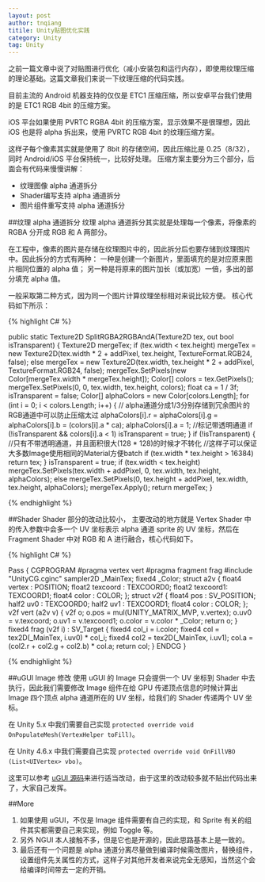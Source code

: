 ```yaml
---
layout: post
author: tnqiang
titile: Unity贴图优化实践
category: Unity
tag: Unity
---
```

之前一篇文章中说了对贴图进行优化（减小安装包和运行内存），即使用纹理压缩的理论基础。这篇文章我们来说一下纹理压缩的代码实践。

目前主流的 Android 机器支持的仅仅是 ETC1 压缩压缩，所以安卓平台我们使用的是 ETC1 RGB 4bit 的压缩方案。 

iOS 平台如果使用 PVRTC RGBA 4bit 的压缩方案，显示效果不是很理想，因此 iOS 也是将 alpha 拆出来，使用 PVRTC RGB 4bit 的纹理压缩方案。

这样子每个像素其实就是使用了 8bit 的存储空间，因此压缩比是 0.25（8/32），同时 Android/iOS 平台保持统一，比较好处理。
压缩方案主要分为三个部分，后面会有代码来慢慢讲解：

- 纹理图像 alpha 通道拆分
- Shader编写支持 alpha 通道拆分
- 图片组件重写支持 alpha 通道拆分

##纹理 alpha 通道拆分
纹理 alpha 通道拆分其实就是处理每一个像素，将像素的 RGBA 分开成 RGB 和 A 两部分。

在工程中，像素的图片是存储在纹理图片中的，因此拆分后也要存储到纹理图片中。因此拆分的方式有两种：
一种是创建一个新图片，里面填充的是对应原来图片相同位置的 alpha 值；
另一种是将原来的图片加长（或加宽）一倍，多出的部分填充 alpha 值。

一般采取第二种方式，因为同一个图片计算纹理坐标相对来说比较方便。
核心代码如下所示：

{% highlight C# %}

public static Texture2D SplitRGBA2RGBAndA(Texture2D tex, out bool isTransparent)
{
	Texture2D mergeTex; 
	if (tex.width < tex.height) 
		mergeTex = new Texture2D(tex.width * 2 + addPixel, tex.height, TextureFormat.RGB24, false); 
	else 
		mergeTex = new Texture2D(tex.width, tex.height * 2 + addPixel, TextureFormat.RGB24, false); 
	mergeTex.SetPixels(new Color[mergeTex.width * mergeTex.height]); 
	Color[] colors = tex.GetPixels(); 
	mergeTex.SetPixels(0, 0, tex.width, tex.height, colors); 
	float ca = 1 / 3f; 
	isTransparent = false; 
	Color[] alphaColors = new Color[colors.Length]; 
	for (int i = 0; i < colors.Length; i++) 
	{ 
		// alpha通道分成1/3分别存储到冗余图片的RGB通道中可以防止压缩太过
		alphaColors[i].r = alphaColors[i].g = alphaColors[i].b = (colors[i].a * ca); 
		alphaColors[i].a = 1; 
		//标记带透明通道
		if (!isTransparent && colors[i].a < 1) 
			isTransparent = true; 
	} 
	if (!isTransparent) 
	{ 
		//只有不带透明通道，并且面积很大(128 * 128)的时候才不转化
		//这样子可以保证大多数Image使用相同的Material方便batch
		if (tex.width * tex.height > 16384)
			return tex;
	} 
	isTransparent = true; 
	if (tex.width < tex.height) 
		mergeTex.SetPixels(tex.width + addPixel, 0, tex.width, tex.height, alphaColors); 
	else 
		mergeTex.SetPixels(0, tex.height + addPixel, tex.width, tex.height, alphaColors); 
	mergeTex.Apply(); 
	return mergeTex;
}

{% endhighlight %}

##Shader
Shader 部分的改动比较小， 主要改动的地方就是 Vertex Shader 中的传入参数中会多一个 UV 坐标表示 alpha 通道 sprite 的 UV 坐标，然后在 Fragment Shader 中对 RGB 和 A 进行融合，核心代码如下。

{% highlight C# %}

Pass
{
CGPROGRAM
	#pragma vertex vert
	#pragma fragment frag
	#include "UnityCG.cginc"
	sampler2D _MainTex;
	fixed4 _Color;
	struct a2v 
	{
		float4 vertex 	: POSITION;
        float2 texcoord : TEXCOORD0;
        float2 texcoord1: TEXCOORD1;
        float4 color 	: COLOR;
    };
    struct v2f 
    {
         float4 pos : SV_POSITION;
         half2 uv0 : TEXCOORD0;
         half2 uv1 : TEXCOORD1;
         float4 color 	: COLOR;
    };
    v2f vert (a2v v) 
    {
		v2f o;
	    o.pos = mul(UNITY_MATRIX_MVP, v.vertex);
        o.uv0 = v.texcoord;
        o.uv1 = v.texcoord1;
        o.color = v.color * _Color;
        return o;
    }    
    fixed4 frag (v2f i) : SV_Target 
    {
		fixed4 col_i = i.color;
        fixed4 col = tex2D(_MainTex, i.uv0) * col_i;
        fixed4 col2 = tex2D(_MainTex, i.uv1);
        col.a = (col2.r + col2.g + col2.b) * col.a;
        return col;
    }
ENDCG
}

{% endhighlight %}

##uGUI Image 修改
使用 uGUI 的 Image 只会提供一个 UV 坐标到 Shader 中去执行，因此我们需要修改 Image 组件在给 GPU 传递顶点信息的时候计算出 Image 四个顶点 alpha 通道所在的 UV 坐标，给我们的 Shader 传递两个 UV 坐标。

在 Unity 5.x 中我们需要自己实现 
``protected override void OnPopulateMesh(VertexHelper toFill)``。

在 Unity 4.6.x 中我们需要自己实现
``protected override void OnFillVBO (List<UIVertex> vbo)``。

这里可以参考 [uGUI 源码](https://bitbucket.org/Unity-Technologies/ui/src)来进行适当改动，由于这里的改动较多就不贴出代码出来了，大家自己发挥。

##More
1. 如果使用 uGUI，不仅是 Image 组件需要有自己的实现，和 Sprite 有关的组件其实都需要自己来实现，例如 Toggle 等。
2. 另外 NGUI 本人接触不多，但是它也是开源的，因此思路基本上是一致的。
3. 最后还有一个问题是 alpha 通道分离尽量做到编译时候需改图片，替换组件，设置组件先关属性的方式，这样子对其他开发者来说完全无感知，当然这个会给编译时间带去一定的开销。
